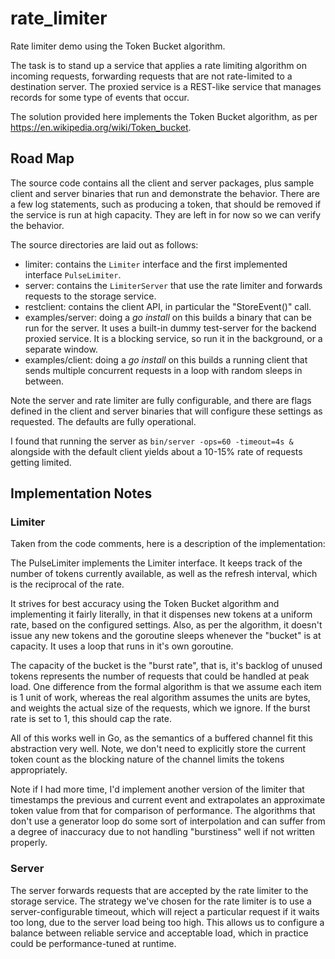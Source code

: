 # rate_limiter
Rate limiter demo using the Token Bucket algorithm.

The task is to stand up a service that applies a rate limiting algorithm on incoming requests, forwarding requests that are not rate-limited to a destination server.  The proxied service is a REST-like service that manages records for some type of events that occur.

The solution provided here implements the Token Bucket algorithm, as per https://en.wikipedia.org/wiki/Token_bucket.

## Road Map

The source code contains all the client and server packages, plus sample client and server binaries that run and demonstrate the behavior.  There are a few log statements, such as producing a token, that should be removed if the service is run at high capacity.  They are left in for now so we can verify the behavior.

The source directories are laid out as follows:
* limiter: contains the `Limiter` interface and the first implemented interface `PulseLimiter`.
* server: contains the `LimiterServer` that use the rate limiter and forwards requests to the storage service.
* restclient: contains the client API, in particular the "StoreEvent()" call.
* examples/server: doing a *go install* on this builds a binary that can be run for the server.  It uses a built-in dummy test-server for the backend proxied service.  It is a blocking service, so run it in the background, or a separate window. 
* examples/client: doing a *go install* on this builds a running client that sends multiple concurrent requests in a loop with random sleeps in between.

Note the server and rate limiter are fully configurable, and there are flags defined in the client and server binaries that will configure these settings as requested.  The defaults are fully operational.

I found that running the server as `bin/server -ops=60 -timeout=4s &` alongside with the default client yields about a 10-15% rate of requests getting limited.

## Implementation Notes

### Limiter
Taken from the code comments, here is a description of the implementation:

The PulseLimiter implements the Limiter interface.  It keeps track of the number of tokens currently available, as well as the refresh interval, which is the reciprocal of the rate.

It strives for best accuracy using the Token Bucket algorithm and implementing it fairly literally, in that it dispenses new tokens at a uniform rate, based on the configured settings.  Also, as per the algorithm, it doesn't issue any new tokens and the goroutine sleeps whenever the "bucket" is at capacity.  It uses a loop that runs in it's own goroutine.

The capacity of the bucket is the "burst rate", that is, it's backlog of unused tokens represents the number of requests that could be handled at peak load.  One difference from the formal algorithm is that we assume each item is 1 unit of work, whereas the real algorithm assumes the units are bytes, and weights the actual size of the requests, which we ignore. If the burst rate is set to 1, this should cap the rate.

All of this works well in Go, as the semantics of a buffered channel fit this abstraction very well.  Note, we don't need to explicitly store the current token count as the blocking nature of the channel limits the tokens appropriately.

Note if I had more time, I'd implement another version of the limiter that timestamps the previous and current event and extrapolates an approximate token value from that for comparison of performance.  The algorithms that don't use a generator loop do some sort of interpolation and can suffer from a degree of inaccuracy due to not handling "burstiness" well if not written properly.

### Server
The server forwards requests that are accepted by the rate limiter to the storage service.  The strategy we've chosen for the rate limiter is to use a server-configurable timeout, which will reject a particular request if it waits too long, due to the server load being too high.  This allows us to configure a balance between reliable service and acceptable load, which in practice could be performance-tuned at runtime.
